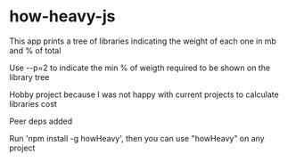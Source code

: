 # how-heavy-js
 This app prints a tree of libraries indicating the weight of each one in mb and % of total

 Use --p=2 to indicate the min % of weigth required to be shown on the library tree

 Hobby project because I was not happy with current projects to calculate libraries cost

 Peer deps added

 Run 'npm install -g howHeavy', then you can use "howHeavy" on any project